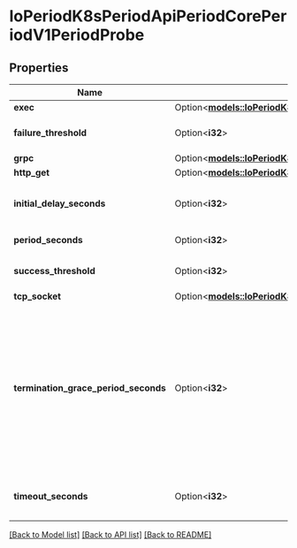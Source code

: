 # IoPeriodK8sPeriodApiPeriodCorePeriodV1PeriodProbe

## Properties

Name | Type | Description | Notes
------------ | ------------- | ------------- | -------------
**exec** | Option<[**models::IoPeriodK8sPeriodApiPeriodCorePeriodV1PeriodExecAction**](io.k8s.api.core.v1.ExecAction.md)> |  | [optional]
**failure_threshold** | Option<**i32**> | Minimum consecutive failures for the probe to be considered failed after having succeeded. Defaults to 3. Minimum value is 1. | [optional]
**grpc** | Option<[**models::IoPeriodK8sPeriodApiPeriodCorePeriodV1PeriodGrpcAction**](io.k8s.api.core.v1.GRPCAction.md)> |  | [optional]
**http_get** | Option<[**models::IoPeriodK8sPeriodApiPeriodCorePeriodV1PeriodHttpGetAction**](io.k8s.api.core.v1.HTTPGetAction.md)> |  | [optional]
**initial_delay_seconds** | Option<**i32**> | Number of seconds after the container has started before liveness probes are initiated. More info: https://kubernetes.io/docs/concepts/workloads/pods/pod-lifecycle#container-probes | [optional]
**period_seconds** | Option<**i32**> | How often (in seconds) to perform the probe. Default to 10 seconds. Minimum value is 1. | [optional]
**success_threshold** | Option<**i32**> | Minimum consecutive successes for the probe to be considered successful after having failed. Defaults to 1. Must be 1 for liveness and startup. Minimum value is 1. | [optional]
**tcp_socket** | Option<[**models::IoPeriodK8sPeriodApiPeriodCorePeriodV1PeriodTcpSocketAction**](io.k8s.api.core.v1.TCPSocketAction.md)> |  | [optional]
**termination_grace_period_seconds** | Option<**i32**> | Optional duration in seconds the pod needs to terminate gracefully upon probe failure. The grace period is the duration in seconds after the processes running in the pod are sent a termination signal and the time when the processes are forcibly halted with a kill signal. Set this value longer than the expected cleanup time for your process. If this value is nil, the pod's terminationGracePeriodSeconds will be used. Otherwise, this value overrides the value provided by the pod spec. Value must be non-negative integer. The value zero indicates stop immediately via the kill signal (no opportunity to shut down). This is a beta field and requires enabling ProbeTerminationGracePeriod feature gate. Minimum value is 1. spec.terminationGracePeriodSeconds is used if unset. | [optional]
**timeout_seconds** | Option<**i32**> | Number of seconds after which the probe times out. Defaults to 1 second. Minimum value is 1. More info: https://kubernetes.io/docs/concepts/workloads/pods/pod-lifecycle#container-probes | [optional]

[[Back to Model list]](../README.md#documentation-for-models) [[Back to API list]](../README.md#documentation-for-api-endpoints) [[Back to README]](../README.md)


